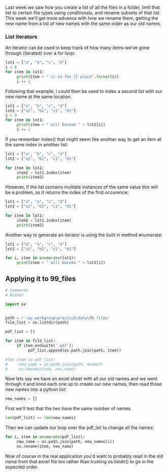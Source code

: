 Last week we saw how you create a list of all the files in a folder, limit that list to certain file types using conditionals, and rename subsets of that list.
This week we'll get more advance with how we rename them, getting the new name from a list of new names with the same order as our old names.

### List iterators
An iterator can be used to keep track of how many items we've gone through (iterated) over a for loop:
```python
lst1 = ["a", "b", "c", "d"]
i = 0
for item in lst1:
     print(item + " is in the {} place".format(i))
     i += 1
```

Following that example, i could then be used to index a second list with our new name at the same location.  
```python
lst1 = ["a", "b", "c", "d"]
lst2 = ["a1", "b1", "c1", "d1"]
i = 0
for item in lst1:
     print(item + " will become " + lst2[i]) 
     i += 1
```

If you remember index() that might seem like another way to get an item at the same index in another list:
```python
lst1 = ["a", "b", "c", "d"]
lst2 = ["a1", "b1", "c1", "d1"]

for item in lst1:
     item2 = lst1.index(item)
     print(item2)
```

However, if the list contains multiple instances of the same value this will  
be a problem, as it returns the index of the first occurence:
```python
lst1 = ["a", "a", "c", "d"]
lst2 = ["a1", "b1", "c1", "d1"]

for item in lst1:
     item2 = lst1.index(item)
     print(item2)
```

Another way to generate an iterator is using the built in method enumerate:
```python
lst1 = ["a", "a", "c", "d"]
lst2 = ["a1", "b1", "c1", "d1"]

for i, item in enumerate(lst1):
     print(item + " will become " + lst2[i])
```

## Applying it to 99_files

```python
# Comments
# Author

import os


path = r'~py_workgroup\practice\data\99_files'
file_list = os.listdir(path)

pdf_list = []

for item in file_list:
     if item.endswith('.pdf'):
          pdf_list.append(os.path.join(path, item))

#for item in pdf_list:
#     new_name = os.path.join(path, #name?)
#     os.rename(item, new_name)
```

Now lets say we have an excel sheet with all our old names and we went through it and lined each one up to create our new names, then read those new names into a python list:
```python
new_names = []
```
First we'll test that the two have the same number of names
```python
len(pdf_list) == len(new_names)
```
Then we can update our loop over the pdf_list to change all the names:
```python
for i, item in enumerate(pdf_list):
     new_name = os.path.join(path, new_names[i])
     os.rename(item, new_name)
```

Now of course in the real application you'd want to probably read in the old name from that excel file too rather than trusting os.listdir() to go in the expected order.

